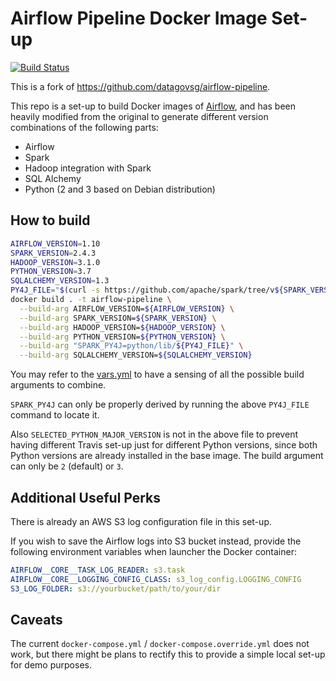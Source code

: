 # Airflow Pipeline Docker Image Set-up

[![Build Status](https://travis-ci.org/guangie88/airflow-pipeline.svg?branch=master)](https://travis-ci.org/guangie88/airflow-pipeline)

This is a fork of <https://github.com/datagovsg/airflow-pipeline>.

This repo is a set-up to build Docker images of
[Airflow](https://airflow.incubator.apache.org/), and has been heavily modified
from the original to generate different version combinations of the following
parts:

- Airflow
- Spark
- Hadoop integration with Spark
- SQL Alchemy
- Python (2 and 3 based on Debian distribution)

## How to build

```bash
AIRFLOW_VERSION=1.10
SPARK_VERSION=2.4.3
HADOOP_VERSION=3.1.0
PYTHON_VERSION=3.7
SQLALCHEMY_VERSION=1.3
PY4J_FILE="$(curl -s https://github.com/apache/spark/tree/v${SPARK_VERSION}/python/lib | grep -oE 'py4j-[^\s]+-src\.zip' | uniq)"
docker build . -t airflow-pipeline \
  --build-arg AIRFLOW_VERSION=${AIRFLOW_VERSION} \
  --build-arg SPARK_VERSION=${SPARK_VERSION} \
  --build-arg HADOOP_VERSION=${HADOOP_VERSION} \
  --build-arg PYTHON_VERSION=${PYTHON_VERSION} \
  --build-arg "SPARK_PY4J=python/lib/${PY4J_FILE}" \
  --build-arg SQLALCHEMY_VERSION=${SQLALCHEMY_VERSION}
```

You may refer to the [vars.yml](templates/vars.yml) to have a sensing of all the
possible build arguments to combine.

`SPARK_PY4J` can only be properly derived by running the above `PY4J_FILE`
command to locate it.

Also `SELECTED_PYTHON_MAJOR_VERSION` is not in the above file to prevent having
different Travis set-up just for different Python versions, since both Python
versions are already installed in the base image. The build argument can only
be `2` (default) or `3`.

## Additional Useful Perks

There is already an AWS S3 log configuration file in this set-up.

If you wish to save the Airflow logs into S3 bucket instead, provide the
following environment variables when launcher the Docker container:

```yml
AIRFLOW__CORE__TASK_LOG_READER: s3.task
AIRFLOW__CORE__LOGGING_CONFIG_CLASS: s3_log_config.LOGGING_CONFIG
S3_LOG_FOLDER: s3://yourbucket/path/to/your/dir
```

## Caveats

The current `docker-compose.yml` / `docker-compose.override.yml` does not work,
but there might be plans to rectify this to provide a simple local set-up for
demo purposes.
